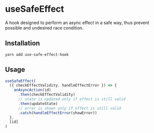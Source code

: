 # useSafeEffect

A hook designed to perform an async effect in a safe way, thus prevent possible and undesired race condition.

## Installation

```console
yarn add use-safe-effect-hook
```

## Usage

```js
useSafeEffect(
  ({ checkEffectValidity, handleEffectError }) => {
    anAsyncAction(id)
      .then(checkEffectValidity)
      // state is updated only if effect is still valid
      .then(updateState)
      // error is shown only if effect is still valid
      .catch(handleEffectError(showError))
  },
  [id]
)
```

